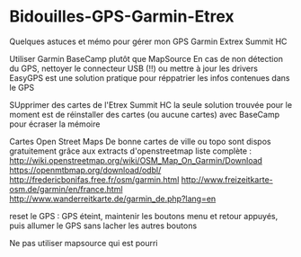 # Bidouilles-GPS-Garmin-Etrex
Quelques astuces et mémo pour gérer mon GPS Garmin Extrex Summit HC

Utiliser Garmin BaseCamp plutôt que MapSource
En cas de non détection du GPS, nettoyer le connecteur USB (!!) ou mettre à jour les drivers
EasyGPS est une solution pratique pour réppatrier les infos contenues dans le GPS

SUpprimer des cartes de l'Etrex Summit HC
la seule solution trouvée pour le moment est de réinstaller des cartes (ou aucune cartes) avec BaseCamp pour écraser la mémoire

Cartes Open Street Maps
De bonne cartes de ville ou topo sont dispos gratuitement grâce aux extracts d'openstreetmap
liste complète : http://wiki.openstreetmap.org/wiki/OSM_Map_On_Garmin/Download
https://openmtbmap.org/download/odbl/
http://fredericbonifas.free.fr/osm/garmin.html
http://www.freizeitkarte-osm.de/garmin/en/france.html
http://www.wanderreitkarte.de/garmin_de.php?lang=en

reset le GPS : GPS éteint, maintenir les boutons menu et retour appuyés, puis allumer le GPS sans lacher les autres boutons

Ne pas utiliser mapsource qui est pourri
